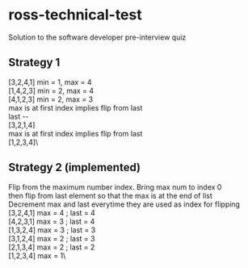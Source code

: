 # ross-technical-test
Solution to the software developer pre-interview quiz

## Strategy 1
[3,2,4,1] min = 1, max = 4\
[1,4,2,3] min = 2, max = 4\
[4,1,2,3] min = 2, max = 3\
max is at first index implies flip from last\
last --\
[3,2,1,4]\
max is at first index implies flip from last\
[1,2,3,4]\

## Strategy 2 (implemented)
Flip from the maximum number index. Bring max num to index 0\
then flip from last element so that the max is at the end of list\
Decrement max and last everytime they are used as index for flipping\
[3,2,4,1] max = 4 ; last = 4\
[4,2,3,1] max = 3 ; last = 4\
[1,3,2,4] max = 3 ; last = 3\
[3,1,2,4] max = 2 ; last = 3\
[2,1,3,4] max = 2 ; last = 2\
[1,2,3,4] max = 1\